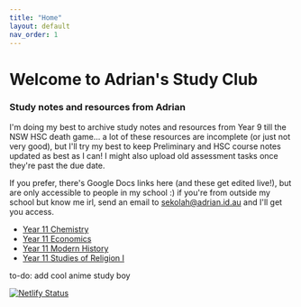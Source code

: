 ```yaml
---
title: "Home"
layout: default
nav_order: 1
---
```


# Welcome to Adrian's Study Club
### Study notes and resources from Adrian

I'm doing my best to archive study notes and resources from Year 9 till the NSW HSC death game... a lot of these resources are incomplete (or just not very good), but I'll try my best to keep Preliminary and HSC course notes updated as best as I can! I might also upload old assessment tasks once they're past the due date.

If you prefer, there's Google Docs links here (and these get edited live!), but are only accessible to people in my school :) if you're from outside my school but know me irl, send an email to sekolah@adrian.id.au and I'll get you access.

- [Year 11 Chemistry](https://docs.google.com/document/d/1bORolYkFFvgH_oJF_GRPHDJkylP2CaZSqps3qCPWyJg/edit?usp=sharing)
- [Year 11 Economics](https://docs.google.com/document/d/14pwp6ZBNkLiN1CLYiOGF3nVITVP-EXqK6-scKiymGfk/edit)
- [Year 11 Modern History](https://docs.google.com/document/d/1nw0PkRFUO1XJYUBvr-HzuHGbRvfO-StNbJWZBMirTR0/edit)
- [Year 11 Studies of Religion I](https://docs.google.com/document/d/1Cy0FgvYoCbGGWZJzRD4_S2j-0BC_onoYqNg5688Q7hg/edit)

to-do: add cool anime study boy

[![Netlify Status](https://api.netlify.com/api/v1/badges/a01bbd12-618d-46e1-8120-dc5ba8a380d1/deploy-status)](https://app.netlify.com/sites/adrian-study-club/deploys)